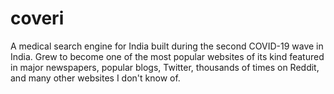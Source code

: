 # coveri
A medical search engine for India built during the second COVID-19 wave in India.
Grew to become one of the most popular websites of its kind featured in major newspapers, popular blogs, Twitter, thousands of times on Reddit, and many other websites I don't know of.
